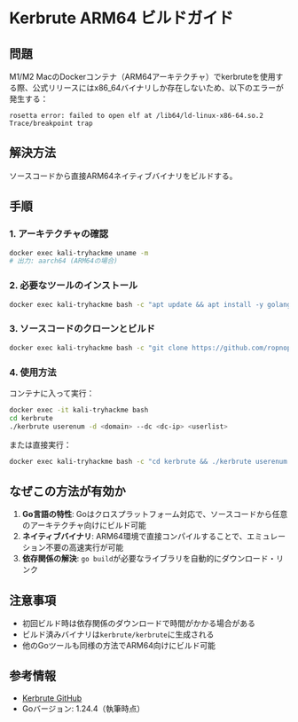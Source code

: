 # Kerbrute ARM64 ビルドガイド

## 問題
M1/M2 MacのDockerコンテナ（ARM64アーキテクチャ）でkerbruteを使用する際、公式リリースにはx86_64バイナリしか存在しないため、以下のエラーが発生する：

```
rosetta error: failed to open elf at /lib64/ld-linux-x86-64.so.2
Trace/breakpoint trap
```

## 解決方法
ソースコードから直接ARM64ネイティブバイナリをビルドする。

## 手順

### 1. アーキテクチャの確認
```bash
docker exec kali-tryhackme uname -m
# 出力: aarch64 (ARM64の場合)
```

### 2. 必要なツールのインストール
```bash
docker exec kali-tryhackme bash -c "apt update && apt install -y golang-go git"
```

### 3. ソースコードのクローンとビルド
```bash
docker exec kali-tryhackme bash -c "git clone https://github.com/ropnop/kerbrute.git && cd kerbrute && go build -o kerbrute"
```

### 4. 使用方法
コンテナに入って実行：
```bash
docker exec -it kali-tryhackme bash
cd kerbrute
./kerbrute userenum -d <domain> --dc <dc-ip> <userlist>
```

または直接実行：
```bash
docker exec kali-tryhackme bash -c "cd kerbrute && ./kerbrute userenum -d spookysec.local --dc <target-ip> /path/to/userlist.txt"
```

## なぜこの方法が有効か

1. **Go言語の特性**: Goはクロスプラットフォーム対応で、ソースコードから任意のアーキテクチャ向けにビルド可能
2. **ネイティブバイナリ**: ARM64環境で直接コンパイルすることで、エミュレーション不要の高速実行が可能
3. **依存関係の解決**: `go build`が必要なライブラリを自動的にダウンロード・リンク

## 注意事項
- 初回ビルド時は依存関係のダウンロードで時間がかかる場合がある
- ビルド済みバイナリは`kerbrute/kerbrute`に生成される
- 他のGoツールも同様の方法でARM64向けにビルド可能

## 参考情報
- [Kerbrute GitHub](https://github.com/ropnop/kerbrute)
- Goバージョン: 1.24.4（執筆時点）